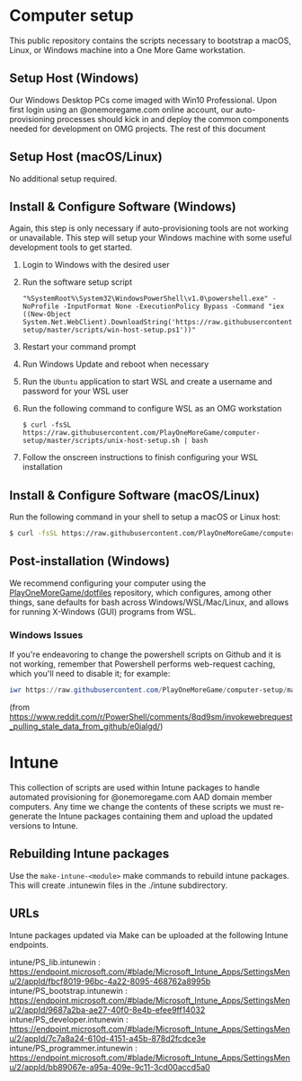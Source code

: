 # Computer setup

This public repository contains the scripts necessary to bootstrap a macOS, Linux, or Windows machine into a One More Game workstation.

## Setup Host (Windows)

Our Windows Desktop PCs come imaged with Win10 Professional. Upon first login using an @onemoregame.com online account, our auto-provisioning processes should kick in and deploy the common components needed for development on OMG projects. The rest of this document

## Setup Host (macOS/Linux)

No additional setup required.

## Install & Configure Software (Windows)

Again, this step is only necessary if auto-provisioning tools are not working or unavailable. This step will setup your Windows machine with some useful development tools to get started.

1. Login to Windows with the desired user
1. Run the software setup script

   ```batch
   "%SystemRoot%\System32\WindowsPowerShell\v1.0\powershell.exe" -NoProfile -InputFormat None -ExecutionPolicy Bypass -Command "iex ((New-Object System.Net.WebClient).DownloadString('https://raw.githubusercontent.com/PlayOneMoreGame/computer-setup/master/scripts/win-host-setup.ps1'))"
   ```

1. Restart your command prompt

1. Run Windows Update and reboot when necessary
1. Run the `Ubuntu` application to start WSL and create a username and password for your WSL user
1. Run the following command to configure WSL as an OMG workstation

   ```shell
   $ curl -fsSL https://raw.githubusercontent.com/PlayOneMoreGame/computer-setup/master/scripts/unix-host-setup.sh | bash
   ```

1. Follow the onscreen instructions to finish configuring your WSL installation

## Install & Configure Software (macOS/Linux)

Run the following command in your shell to setup a macOS or Linux host:

```bash
$ curl -fsSL https://raw.githubusercontent.com/PlayOneMoreGame/computer-setup/master/scripts/unix-host-setup.sh | bash
```

## Post-installation (Windows)

We recommend configuring your computer using the [PlayOneMoreGame/dotfiles](https://github.com/PlayOneMoreGame/dotfiles) repository, which configures, among other things, sane defaults for bash across Windows/WSL/Mac/Linux, and allows for running X-Windows (GUI) programs from WSL.

### Windows Issues

If you're endeavoring to change the powershell scripts on Github and it is not working, remember that Powershell performs web-request caching, which you'll need to disable it; for example:

```powershell
iwr https://raw.githubusercontent.com/PlayOneMoreGame/computer-setup/master/scripts/win-software-setup.ps1 -UseBasicParsing -Headers @{ "Pragma"="no-cache"; "Cache-Control"="no-cache"; } | iex
```

(from https://www.reddit.com/r/PowerShell/comments/8qd9sm/invokewebrequest_pulling_stale_data_from_github/e0ialgd/)


# Intune
This collection of scripts are used within Intune packages to handle automated provisioning for @onemoregame.com AAD domain member computers. Any time we change the contents of these scripts we must re-generate the Intune packages containing them and upload the updated versions to Intune.

## Rebuilding Intune packages
Use the `make-intune-<module>` make commands to rebuild intune packages. This will create .intunewin files in the ./intune subdirectory.

## URLs
Intune packages updated via Make can be uploaded at the following Intune endpoints.

intune/PS_lib.intunewin        : https://endpoint.microsoft.com/#blade/Microsoft_Intune_Apps/SettingsMenu/2/appId/fbcf8019-96bc-4a22-8095-468762a8995b
intune/PS_bootstrap.intunewin  : https://endpoint.microsoft.com/#blade/Microsoft_Intune_Apps/SettingsMenu/2/appId/9687a2ba-ae27-40f0-8e4b-efee9ff14032
intune/PS_developer.intunewin  : https://endpoint.microsoft.com/#blade/Microsoft_Intune_Apps/SettingsMenu/2/appId/7c7a8a24-610d-4151-a45b-878d2fcdce3e
intune/PS_programmer.intunewin : https://endpoint.microsoft.com/#blade/Microsoft_Intune_Apps/SettingsMenu/2/appId/bb89067e-a95a-409e-9c11-3cd00accd5a0
